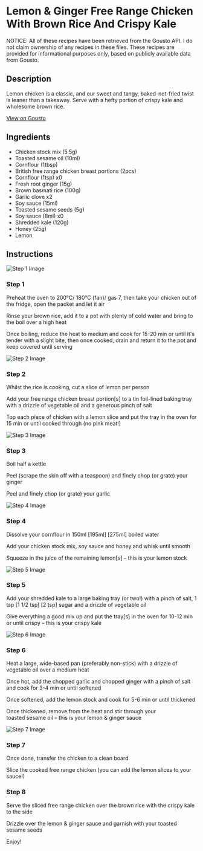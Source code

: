 # Lemon & Ginger Free Range Chicken With Brown Rice And Crispy Kale

NOTICE: All of these recipes have been retrieved from the Gousto API. I do not claim ownership of any recipes in these files. These recipes are provided for informational purposes only, based on publicly available data from Gousto.

## Description

Lemon chicken is a classic, and our sweet and tangy, baked-not-fried twist is leaner than a takeaway. Serve with a hefty portion of crispy kale and wholesome brown rice. 

[View on Gousto](https://www.gousto.co.uk/recipes/cookbook/lemon-ginger-free-range-chicken-with-brown-rice-and-crispy-kale)

## Ingredients

- Chicken stock mix (5.5g)
- Toasted sesame oil (10ml)
- Cornflour (1tbsp)
- British free range chicken breast portions (2pcs)
- Cornflour (1tsp) x0
- Fresh root ginger (15g)
- Brown basmati rice (100g)
- Garlic clove x2
- Soy sauce (15ml)
- Toasted sesame seeds (5g)
- Soy sauce (8ml) x0
- Shredded kale (120g)
- Honey (25g)
- Lemon

## Instructions

![Step 1 Image](https://production-media.gousto.co.uk/cms/recipe-step-image/RC2412Step-1-x200.jpg)

### Step 1

Preheat the oven to 200°C/ 180°C (fan)/ gas 7, then take your chicken out of the fridge, open the packet and let it air

Rinse your brown rice, add it to a pot with plenty of cold water and bring to the boil over a high heat

Once boiling, reduce the heat to medium and cook for 15-20 min or until it's tender with a slight bite, then once cooked, drain and return it to the pot and keep covered until serving

![Step 2 Image](https://production-media.gousto.co.uk/cms/recipe-step-image/RC2412Step-2-x200.jpg)

### Step 2

Whilst the rice is cooking, cut a slice of lemon per person

Add your free range chicken breast portion[s] to a tin foil-lined baking tray with a drizzle of vegetable oil and a generous pinch of salt

Top each piece of chicken with a lemon slice and put the tray in the oven for 15 min or until cooked through (no pink meat!)

![Step 3 Image](https://production-media.gousto.co.uk/cms/recipe-step-image/RC2412Step-3-x200.jpg)

### Step 3

Boil half a kettle

Peel (scrape the skin off with a teaspoon) and finely chop (or grate) your ginger

Peel and finely chop (or grate) your garlic

![Step 4 Image](https://production-media.gousto.co.uk/cms/recipe-step-image/RC2412Step-4-x200.jpg)

### Step 4

Dissolve your cornflour in 150ml <span class="text-purple">[195ml]</span> <span class="text-danger">[275ml]</span> boiled water

Add your chicken stock mix, soy sauce and honey and whisk until smooth

Squeeze in the juice of the remaining lemon[s] – this is your lemon stock

![Step 5 Image](https://production-media.gousto.co.uk/cms/recipe-step-image/step-5--1700124015415-x200.jpg)

### Step 5

Add your shredded kale to a large baking tray (or two!) with a pinch of salt, 1 tsp <span class="text-purple">[1 1/2 tsp]</span> <span class="text-danger">[2 tsp]</span> sugar and a drizzle of vegetable oil

Give everything a good mix up and put the tray[s] in the oven for 10-12 min or until crispy – this is your crispy kale

![Step 6 Image](https://production-media.gousto.co.uk/cms/recipe-step-image/step-6--1700124017563-x200.jpg)

### Step 6

Heat a large, wide-based pan (preferably non-stick) with a drizzle of vegetable oil over a medium heat

Once hot, add the chopped garlic and chopped ginger with a pinch of salt and cook for 3-4 min or until softened

Once softened, add the lemon stock and cook for 5-6 min or until thickened

Once thickened, remove from the heat and stir through your toasted sesame oil – this is your lemon & ginger sauce

![Step 7 Image](https://production-media.gousto.co.uk/cms/recipe-step-image/RC2412Step-7-x200.jpg)

### Step 7

Once done, transfer the chicken to a clean board

Slice the cooked free range chicken (you can add the lemon slices to your sauce!)

### Step 8

Serve the sliced free range chicken over the brown rice with the crispy kale to the side

Drizzle over the lemon & ginger sauce and garnish with your toasted sesame seeds

Enjoy!

